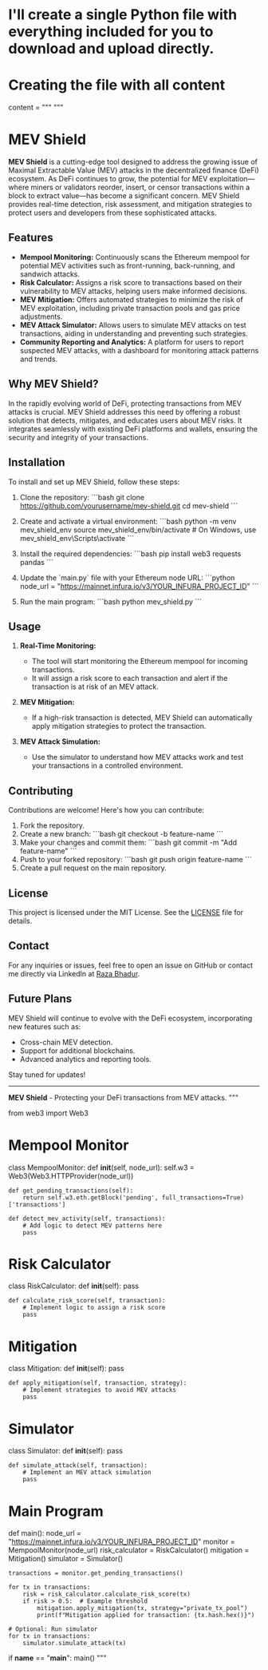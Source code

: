 # I'll create a single Python file with everything included for you to download and upload directly.

# Creating the file with all content
content = """
\"\"\"
# MEV Shield

**MEV Shield** is a cutting-edge tool designed to address the growing issue of Maximal Extractable Value (MEV) attacks in the decentralized finance (DeFi) ecosystem. As DeFi continues to grow, the potential for MEV exploitation—where miners or validators reorder, insert, or censor transactions within a block to extract value—has become a significant concern. MEV Shield provides real-time detection, risk assessment, and mitigation strategies to protect users and developers from these sophisticated attacks.

## Features

- **Mempool Monitoring:** Continuously scans the Ethereum mempool for potential MEV activities such as front-running, back-running, and sandwich attacks.
- **Risk Calculator:** Assigns a risk score to transactions based on their vulnerability to MEV attacks, helping users make informed decisions.
- **MEV Mitigation:** Offers automated strategies to minimize the risk of MEV exploitation, including private transaction pools and gas price adjustments.
- **MEV Attack Simulator:** Allows users to simulate MEV attacks on test transactions, aiding in understanding and preventing such strategies.
- **Community Reporting and Analytics:** A platform for users to report suspected MEV attacks, with a dashboard for monitoring attack patterns and trends.

## Why MEV Shield?

In the rapidly evolving world of DeFi, protecting transactions from MEV attacks is crucial. MEV Shield addresses this need by offering a robust solution that detects, mitigates, and educates users about MEV risks. It integrates seamlessly with existing DeFi platforms and wallets, ensuring the security and integrity of your transactions.

## Installation

To install and set up MEV Shield, follow these steps:

1. Clone the repository:
   \```bash
   git clone https://github.com/yourusername/mev-shield.git
   cd mev-shield
   \```

2. Create and activate a virtual environment:
   \```bash
   python -m venv mev_shield_env
   source mev_shield_env/bin/activate  # On Windows, use mev_shield_env\\Scripts\\activate
   \```

3. Install the required dependencies:
   \```bash
   pip install web3 requests pandas
   \```

4. Update the \`main.py\` file with your Ethereum node URL:
   \```python
   node_url = "https://mainnet.infura.io/v3/YOUR_INFURA_PROJECT_ID"
   \```

5. Run the main program:
   \```bash
   python mev_shield.py
   \```

## Usage

1. **Real-Time Monitoring:**
   - The tool will start monitoring the Ethereum mempool for incoming transactions.
   - It will assign a risk score to each transaction and alert if the transaction is at risk of an MEV attack.

2. **MEV Mitigation:**
   - If a high-risk transaction is detected, MEV Shield can automatically apply mitigation strategies to protect the transaction.

3. **MEV Attack Simulation:**
   - Use the simulator to understand how MEV attacks work and test your transactions in a controlled environment.

## Contributing

Contributions are welcome! Here's how you can contribute:

1. Fork the repository.
2. Create a new branch:
   \```bash
   git checkout -b feature-name
   \```
3. Make your changes and commit them:
   \```bash
   git commit -m "Add feature-name"
   \```
4. Push to your forked repository:
   \```bash
   git push origin feature-name
   \```
5. Create a pull request on the main repository.

## License

This project is licensed under the MIT License. See the [LICENSE](LICENSE) file for details.

## Contact

For any inquiries or issues, feel free to open an issue on GitHub or contact me directly via LinkedIn at [Raza Bhadur](https://www.linkedin.com/in/raza-bhadur-b67248201).

## Future Plans

MEV Shield will continue to evolve with the DeFi ecosystem, incorporating new features such as:
- Cross-chain MEV detection.
- Support for additional blockchains.
- Advanced analytics and reporting tools.

Stay tuned for updates!

---

**MEV Shield** - Protecting your DeFi transactions from MEV attacks.
\"\"\"

from web3 import Web3

# Mempool Monitor
class MempoolMonitor:
    def __init__(self, node_url):
        self.w3 = Web3(Web3.HTTPProvider(node_url))
    
    def get_pending_transactions(self):
        return self.w3.eth.getBlock('pending', full_transactions=True)['transactions']

    def detect_mev_activity(self, transactions):
        # Add logic to detect MEV patterns here
        pass

# Risk Calculator
class RiskCalculator:
    def __init__(self):
        pass
    
    def calculate_risk_score(self, transaction):
        # Implement logic to assign a risk score
        pass

# Mitigation
class Mitigation:
    def __init__(self):
        pass
    
    def apply_mitigation(self, transaction, strategy):
        # Implement strategies to avoid MEV attacks
        pass

# Simulator
class Simulator:
    def __init__(self):
        pass
    
    def simulate_attack(self, transaction):
        # Implement an MEV attack simulation
        pass

# Main Program
def main():
    node_url = "https://mainnet.infura.io/v3/YOUR_INFURA_PROJECT_ID"
    monitor = MempoolMonitor(node_url)
    risk_calculator = RiskCalculator()
    mitigation = Mitigation()
    simulator = Simulator()
    
    transactions = monitor.get_pending_transactions()
    
    for tx in transactions:
        risk = risk_calculator.calculate_risk_score(tx)
        if risk > 0.5:  # Example threshold
            mitigation.apply_mitigation(tx, strategy="private_tx_pool")
            print(f"Mitigation applied for transaction: {tx.hash.hex()}")

    # Optional: Run simulator
    for tx in transactions:
        simulator.simulate_attack(tx)

if __name__ == "__main__":
    main()
"""


